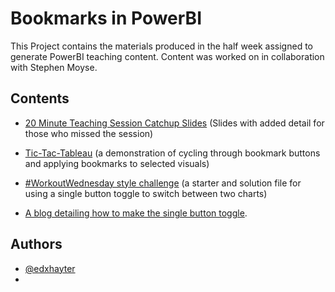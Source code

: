 # Bookmarks in PowerBI

This Project contains the materials produced in the half week assigned to generate PowerBI teaching content. Content was worked on in collaboration with Stephen Moyse.

## Contents

- [20 Minute Teaching Session Catchup Slides]() (Slides with added detail for those who missed the session)

- [Tic-Tac-Tableau]() (a demonstration of cycling through bookmark buttons and applying bookmarks to selected visuals)

- [#WorkoutWednesday style challenge]() (a starter and solution file for using a single button toggle to switch between two charts)

- [A blog detailing how to make the single button toggle]().

## Authors

- [@edxhayter](https://www.github.com/edxhayter)
-
